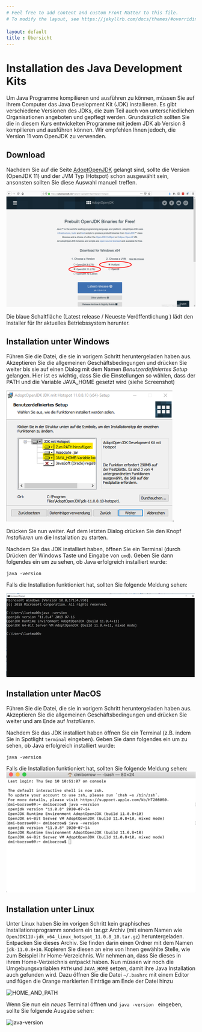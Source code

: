```yaml
---
# Feel free to add content and custom Front Matter to this file.
# To modify the layout, see https://jekyllrb.com/docs/themes/#overriding-theme-defaults

layout: default
title : Übersicht
---
```

# Installation des Java Development Kits

Um Java Programme kompilieren und ausführen zu können, müssen Sie auf Ihrem Computer das Java Development Kit (JDK) installieren. 
Es gibt verschiedene Versionen des JDKs, die zum Teil auch von unterschiedlichen Organisationen angeboten und gepflegt werden.
Grundsätzlich sollten Sie die in diesem Kurs entwickelten Programme mit jedem JDK ab Version 8 kompilieren und ausführen können. 
Wir empfehlen Ihnen jedoch, die Version 11 vom OpenJDK zu verwenden.

## Download

Nachdem Sie auf die Seite [AdoptOpenJDK](https://adoptopenjdk.net/?variant=openjdk11&jvmVariant=hotspot) gelangt sind, sollte die Version (OpenJDK 11) und der JVM Typ (Hotspot) schon ausgewählt sein, ansonsten sollten Sie diese Auswahl manuell treffen. 

![jdk-version](./images/choosejdk.png)

Die blaue Schaltfläche (Latest release / Neueste Veröffentlichung ) lädt den Installer für Ihr aktuelles Betriebssystem herunter.

## Installation unter Windows

Führen Sie die Datei, die sie in vorigem Schritt heruntergeladen haben aus. 
Akzeptieren Sie die allgemeinen Geschäftsbedingungen und drücken Sie weiter bis sie 
auf einen Dialog mit dem Namen *Benutzerdefiniertes Setup* gelangen. 
Hier ist es wichtig, dass Sie die Einstellungen so wählen, dass der PATH und die Variable JAVA_HOME gesetzt wird (siehe Screenshot)

![benutzerdefiniertes-setup](images/jdk-windows-path-home.png).

Drücken Sie nun weiter. Auf dem letzten Dialog drücken Sie den Knopf *Installieren* um die Installation zu starten. 

Nachdem Sie das JDK installiert haben, öffnen Sie ein Terminal (durch Drücken der Windows Taste und Eingabe von ```cmd```). Geben Sie dann folgendes ein um zu sehen, ob Java erfolgreich installiert wurde:

```
java -version
```

Falls die Installation funktioniert hat, sollten Sie folgende Meldung sehen:

![java-version](./images/java-version.png)

## Installation unter MacOS

Führen Sie die Datei, die sie in vorigem Schritt heruntergeladen haben aus. Akzeptieren Sie die allgemeinen Geschäftsbedingungen und drücken Sie weiter und am Ende auf *Installieren*.

Nachdem Sie das JDK installiert haben öffnen Sie ein Terminal (z.B. indem Sie in Spotlight ```terminal``` eingeben). Geben Sie dann folgendes ein um zu sehen, ob Java erfolgreich installiert wurde:

```
java -version
```
Falls die Installation funktioniert hat, sollten Sie folgende Meldung sehen:
![java-version](./images/java-version-mac.png)


## Installation unter Linux

Unter Linux haben Sie im vorigen Schritt kein graphisches Installationsprogramm sondern ein tar.gz Archiv (mit einem Namen  wie ```OpenJDK11U-jdk_x64_linux_hotspot_11.0.8_10.tar.gz```) heruntergeladen.  
Entpacken Sie dieses Archiv. Sie finden darin einen Ordner mit dem Namen ```jdk-11.0.8+10```. Kopieren Sie diesen an eine von Ihnen gewählte Stelle, wie zum Beispiel ihr Home-Verzeichnis. Wir nehmen an, dass Sie dieses in ihrem Home-Verzeichnis entpackt haben. Nun müssen wir noch die Umgebungsvariablen ```PATH``` und ```JAVA_HOME``` setzen, damit ihre Java Installation auch gefunden wird. Dazu öffnen Sie die Datei
```~/.bashrc``` mit einem Editor und fügen die Orange markierten Einträge am Ende der Datei hinzu

![HOME_AND_PATH](images/java-environment-linux.png)

Wenn Sie nun ein *neues* Terminal öffnen und ```java -version ``` eingeben, 
sollte Sie folgende Ausgabe sehen:

![java-version](./images/java-version-linux.png)


 